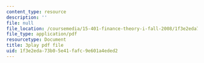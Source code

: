 ```yaml
---
content_type: resource
description: ''
file: null
file_location: /coursemedia/15-401-finance-theory-i-fall-2008/1f3e2eda73b05e41fafc9e601a4eded2_HdHlfiOAJyE.pdf
file_type: application/pdf
resourcetype: Document
title: 3play pdf file
uid: 1f3e2eda-73b0-5e41-fafc-9e601a4eded2
---
```

